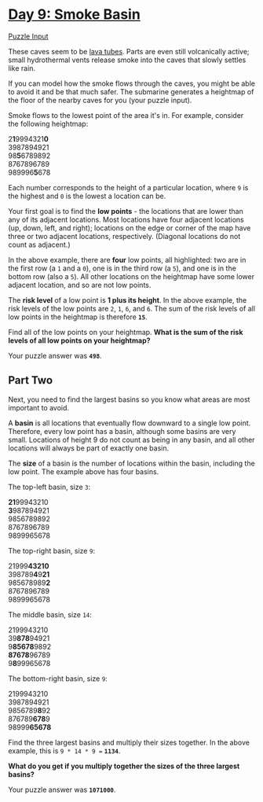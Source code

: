 # [Day 9: Smoke Basin](https://adventofcode.com/2021/day/9)

[Puzzle Input](https://adventofcode.com/2021/day/9/input)

These caves seem to be [lava tubes](https://en.wikipedia.org/wiki/Lava_tube). Parts are even still volcanically active; small hydrothermal vents release smoke into the caves that slowly settles like rain.

If you can model how the smoke flows through the caves, you might be able to avoid it and be that much safer. The submarine generates a heightmap of the floor of the nearby caves for you (your puzzle input).

Smoke flows to the lowest point of the area it's in. For example, consider the following heightmap:

2**1**9994321**0**  
3987894921  
98**5**6789892  
8767896789  
989996**5**678  

Each number corresponds to the height of a particular location, where `9` is the highest and `0` is the lowest a location can be.

Your first goal is to find the **low points** - the locations that are lower than any of its adjacent locations. Most locations have four adjacent locations (up, down, left, and right); locations on the edge or corner of the map have three or two adjacent locations, respectively. (Diagonal locations do not count as adjacent.)

In the above example, there are **four** low points, all highlighted: two are in the first row (a `1` and a `0`), one is in the third row (a `5`), and one is in the bottom row (also a `5`). All other locations on the heightmap have some lower adjacent location, and so are not low points.

The **risk level** of a low point is **1 plus its height**. In the above example, the risk levels of the low points are `2`, `1`, `6`, and `6`. The sum of the risk levels of all low points in the heightmap is therefore **`15`**.

Find all of the low points on your heightmap. **What is the sum of the risk levels of all low points on your heightmap?**

Your puzzle answer was **`498`**.

## Part Two

Next, you need to find the largest basins so you know what areas are most important to avoid.

A **basin** is all locations that eventually flow downward to a single low point. Therefore, every low point has a basin, although some basins are very small. Locations of height 9 do not count as being in any basin, and all other locations will always be part of exactly one basin.

The **size** of a basin is the number of locations within the basin, including the low point. The example above has four basins.

The top-left basin, size `3`:

**21**99943210  
**3**987894921  
9856789892  
8767896789  
9899965678  

The top-right basin, size `9`:

21999**43210**  
398789**4**9**21**  
985678989**2**  
8767896789  
9899965678  

The middle basin, size `14`:

2199943210  
39**878**94921  
9**85678**9892  
**87678**96789  
9**8**99965678  

The bottom-right basin, size `9`:

2199943210  
3987894921  
9856789**8**92  
876789**678**9  
98999**65678**  

Find the three largest basins and multiply their sizes together. In the above example, this is `9 * 14 * 9 =` **`1134`**.

**What do you get if you multiply together the sizes of the three largest basins?**

Your puzzle answer was **`1071000`**.
